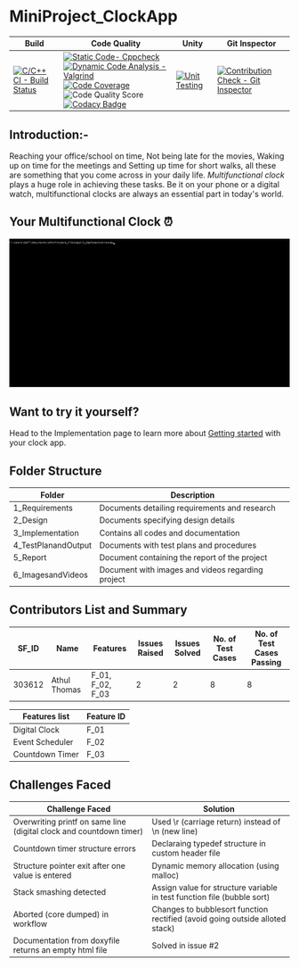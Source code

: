 # MiniProject_ClockApp

Build | Code Quality | Unity | Git Inspector |
|---------|------------|-----------|---------|
|[![C/C++ CI - Build Status](https://github.com/thomasathul/STEPin_MiniProject/actions/workflows/c-cpp.yml/badge.svg)](https://github.com/thomasathul/STEPin_MiniProject/actions/workflows/c-cpp.yml)         |[![Static Code- Cppcheck](https://github.com/thomasathul/STEPin_MiniProject/actions/workflows/cppcheck.yml/badge.svg)](https://github.com/thomasathul/STEPin_MiniProject/actions/workflows/cppcheck.yml)   [![Dynamic Code Analysis - Valgrind](https://github.com/thomasathul/STEPin_MiniProject/actions/workflows/valgrind.yml/badge.svg)](https://github.com/thomasathul/STEPin_MiniProject/actions/workflows/valgrind.yml)  [![Code Coverage](https://github.com/thomasathul/STEPin_MiniProject/actions/workflows/coverage.yml/badge.svg)](https://github.com/thomasathul/STEPin_MiniProject/actions/workflows/coverage.yml) <br /> ![Code Quality Score](https://www.code-inspector.com/project/24710/score/svg)    [![Codacy Badge](https://app.codacy.com/project/badge/Grade/03f90b4decf241dfa7fa763571153df1)](https://www.codacy.com/gh/thomasathul/STEPin_MiniProject/dashboard?utm_source=github.com&amp;utm_medium=referral&amp;utm_content=thomasathul/STEPin_MiniProject&amp;utm_campaign=Badge_Grade)    | [![Unit Testing](https://github.com/thomasathul/STEPin_MiniProject/actions/workflows/unity.yml/badge.svg)](https://github.com/thomasathul/STEPin_MiniProject/actions/workflows/unity.yml)          | [![Contribution Check - Git Inspector](https://github.com/thomasathul/STEPin_MiniProject/actions/workflows/gitinspector.yml/badge.svg)](https://github.com/thomasathul/STEPin_MiniProject/actions/workflows/gitinspector.yml)        |     

## Introduction:-

  Reaching your office/school on time, Not being late for the movies, Waking up on time for the meetings and Setting up time for short walks, all these are something that you come across in your daily life. *Multifunctional clock* plays a huge role in achieving these tasks. Be it on your phone or a digital watch, multifunctional clocks are always an essential part in today's world.




## Your Multifunctional Clock :alarm_clock: 

![Home Screen](/6_ImagesandVideos/homescreen.gif)

## Want to try it yourself? 
Head to the Implementation page to learn more about [Getting started](3_Implementation/README.md) with your clock app.


## Folder Structure

Folder                      | Description
----------------------------| -----------------------------------------
1_Requirements              | Documents detailing requirements and research
2_Design                    | Documents specifying design details
3_Implementation            | Contains all codes and documentation
4_TestPlanandOutput         | Documents with test plans and procedures
5_Report                    | Document containing the report of the project
6_ImagesandVideos           | Document with images and videos regarding project

## Contributors List and Summary
| SF_ID | Name | Features |Issues Raised | Issues Solved | No. of Test Cases | No. of Test Cases Passing |
|-----|-----|----|------|-----|-----|-----|
| 303612 | Athul Thomas |F_01, F_02, F_03  | 2  | 2 | 8 | 8 |

|Features list|  Feature ID|
|-------------|----------|
|Digital Clock|  F_01|
|Event Scheduler| F_02|
|Countdown Timer| F_03|
## Challenges Faced 
| Challenge Faced | Solution |
|-----------------|--------------------|
| Overwriting printf on same line (digital clock and countdown timer) | Used \r (carriage return) instead of \n (new line) |
| Countdown timer structure errors | Declaraing typedef structure in custom header file |
| Structure pointer exit after one value is entered | Dynamic memory allocation (using malloc) |
| Stack smashing detected  | Assign value for structure variable in test function file  (bubble sort)                     |
| Aborted (core dumped) in workflow |  Changes to bubblesort function rectified (avoid going outside alloted stack)                                                  |
| Documentation from doxyfile returns an empty html file | Solved in issue #2              |
